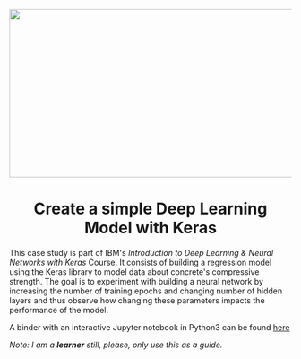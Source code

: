 <p align="center">
  <img width="600" height="300" src="https://github.com/prislb/Simple-Deep-Learning-Model-Keras/blob/main/keras-nn.png">
</p>

<h1 align="center"> Create a simple Deep Learning Model with Keras </h1>

This case study is part of IBM's *Introduction to Deep Learning & Neural Networks with Keras* Course. It consists of building a regression model using the Keras library to model data about concrete's compressive strength. The goal is to experiment with building a neural network by increasing the number of training epochs and changing number of hidden layers and thus observe how changing these parameters impacts the performance of the model.

A binder with an interactive Jupyter notebook in Python3 can be found [here](https://mybinder.org/v2/gh/prislb/Simple-Deep-Learning-Model-Keras/main)


*Note: I am a **learner** still, please, only use this as a guide.*

